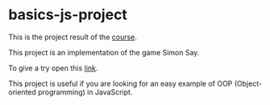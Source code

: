 # basics-js-project
This is the project result of the [course](https://platzi.com/clases/fundamentos-javascript/).

This project is an implementation of the game Simon Say.

To give a try open this [link](https://jadry92.github.io/basics-js-project/).

This project is useful if you are looking for an easy example of OOP (Object-oriented programming) in JavaScript.
